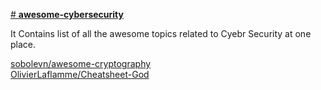 [# **awesome-cybersecurity**](https://github.com/YouGameRr/awesome-cybersecurity/edit/main/README.md)

It Contains list of all the awesome topics related to Cyebr Security at one place.

[ sobolevn/awesome-cryptography ](https://github.com/sobolevn/awesome-cryptography) <br />
[ OlivierLaflamme/Cheatsheet-God ](https://github.com/OlivierLaflamme/Cheatsheet-God) <br />
[]()
[]()
[]()
[]()
[]()
[]()
[]()
[]()
[]()
[]()
[]()
[]()
[]()
[]()
[]()
[]()
